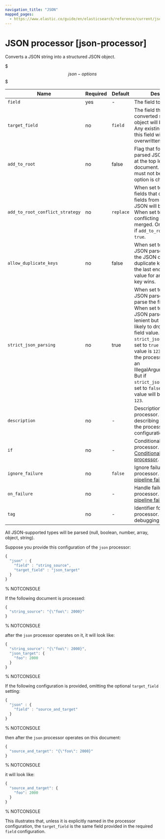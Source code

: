 ```yaml
---
navigation_title: "JSON"
mapped_pages:
  - https://www.elastic.co/guide/en/elasticsearch/reference/current/json-processor.html
---
```


# JSON processor [json-processor]


Converts a JSON string into a structured JSON object.

$$$json-options$$$

| Name | Required | Default | Description |
| --- | --- | --- | --- |
| `field` | yes | - | The field to be parsed. |
| `target_field` | no | `field` | The field that the converted structured object will be written into. Any existing content in this field will be overwritten. |
| `add_to_root` | no | false | Flag that forces the parsed JSON to be added at the top level of the document. `target_field` must not be set when this option is chosen. |
| `add_to_root_conflict_strategy` | no | `replace` | When set to `replace`, root fields that conflict with fields from the parsed JSON will be overridden. When set to `merge`, conflicting fields will be merged. Only applicable if `add_to_root` is set to `true`. |
| `allow_duplicate_keys` | no | false | When set to `true`, the JSON parser will not fail if the JSON contains duplicate keys. Instead, the last encountered value for any duplicate key wins. |
| `strict_json_parsing` | no | true | When set to `true`, the JSON parser will strictly parse the field value. When set to `false`, the JSON parser will be more lenient but also more likely to drop parts of the field value. For example if `strict_json_parsing` is set to `true` and the field value is `123 "foo"` then the processor will throw an IllegalArgumentException. But if `strict_json_parsing` is set to `false` then the field value will be parsed as `123`. |
| `description` | no | - | Description of the processor. Useful for describing the purpose of the processor or its configuration. |
| `if` | no | - | Conditionally execute the processor. See [Conditionally run a processor](docs-content://manage-data/ingest/transform-enrich/ingest-pipelines.md#conditionally-run-processor). |
| `ignore_failure` | no | `false` | Ignore failures for the processor. See [Handling pipeline failures](docs-content://manage-data/ingest/transform-enrich/ingest-pipelines.md#handling-pipeline-failures). |
| `on_failure` | no | - | Handle failures for the processor. See [Handling pipeline failures](docs-content://manage-data/ingest/transform-enrich/ingest-pipelines.md#handling-pipeline-failures). |
| `tag` | no | - | Identifier for the processor. Useful for debugging and metrics. |

All JSON-supported types will be parsed (null, boolean, number, array, object, string).

Suppose you provide this configuration of the `json` processor:

```js
{
  "json" : {
    "field" : "string_source",
    "target_field" : "json_target"
  }
}
```
%  NOTCONSOLE

If the following document is processed:

```js
{
  "string_source": "{\"foo\": 2000}"
}
```
%  NOTCONSOLE

after the `json` processor operates on it, it will look like:

```js
{
  "string_source": "{\"foo\": 2000}",
  "json_target": {
    "foo": 2000
  }
}
```
%  NOTCONSOLE

If the following configuration is provided, omitting the optional `target_field` setting:

```js
{
  "json" : {
    "field" : "source_and_target"
  }
}
```
%  NOTCONSOLE

then after the `json` processor operates on this document:

```js
{
  "source_and_target": "{\"foo\": 2000}"
}
```
%  NOTCONSOLE

it will look like:

```js
{
  "source_and_target": {
    "foo": 2000
  }
}
```
%  NOTCONSOLE

This illustrates that, unless it is explicitly named in the processor configuration, the `target_field` is the same field provided in the required `field` configuration.

